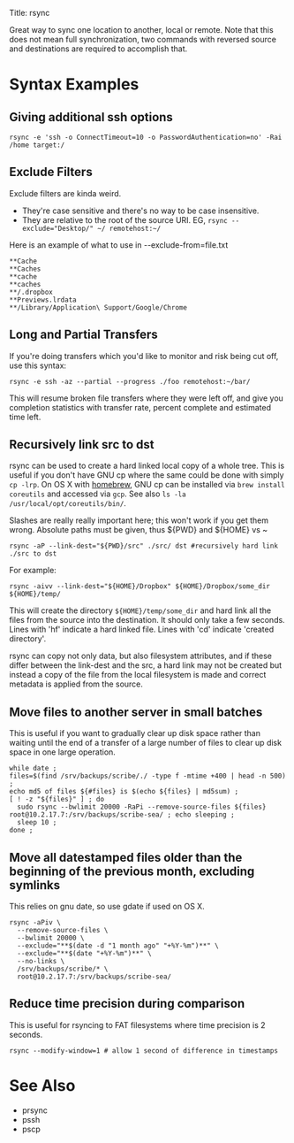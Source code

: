 Title: rsync

Great way to sync one location to another, local or remote.  Note that this does not mean full synchronization, two commands with reversed source and destinations are required to accomplish that.

# Syntax Examples
## Giving additional ssh options

```
rsync -e 'ssh -o ConnectTimeout=10 -o PasswordAuthentication=no' -Rai /home target:/
```

## Exclude Filters
Exclude filters are kinda weird.
- They're case sensitive and there's no way to be case insensitive.
- They are relative to the root of the source URI. EG, `rsync --exclude="Desktop/" ~/ remotehost:~/`

Here is an example of what to use in --exclude-from=file.txt

```
**Cache
**Caches
**cache
**caches
**/.dropbox
**Previews.lrdata
**/Library/Application\ Support/Google/Chrome
```

## Long and Partial Transfers
If you're doing transfers which you'd like to monitor and risk being cut off, use this syntax:

`rsync -e ssh -az --partial --progress ./foo remotehost:~/bar/`

This will resume broken file transfers where they were left off, and give you completion statistics with transfer rate, percent complete and estimated time left.

## Recursively link src to dst
rsync can be used to create a hard linked local copy of a whole tree. This is useful if you don't have GNU cp where the same could be done with simply `cp -lrp`. On OS X with [homebrew](http://brew.sh), GNU cp can be installed via `brew install coreutils` and accessed via `gcp`. See also `ls -la /usr/local/opt/coreutils/bin/`.

Slashes are really really important here; this won't work if you get them wrong. Absolute paths must be given, thus ${PWD} and ${HOME} vs ~

```
rsync -aP --link-dest="${PWD}/src" ./src/ dst #recursively hard link ./src to dst
```

For example:

```
rsync -aivv --link-dest="${HOME}/Dropbox" ${HOME}/Dropbox/some_dir ${HOME}/temp/
```

This will create the directory `${HOME}/temp/some_dir` and hard link all the files from the source into the destination.  It should only take a few seconds.  Lines with 'hf' indicate a hard linked file.  Lines with 'cd' indicate 'created directory'.

rsync can copy not only data, but also filesystem attributes, and if these differ between the link-dest and the src, a hard link may not be created but instead a copy of the file from the local filesystem is made and correct metadata is applied from the source.

## Move files to another server in small batches
This is useful if you want to gradually clear up disk space rather than waiting until the end of a transfer of a large number of files to clear up disk space in one large operation.

```
while date ;
files=$(find /srv/backups/scribe/./ -type f -mtime +400 | head -n 500) ;
echo md5 of files ${#files} is $(echo ${files} | md5sum) ;
[ ! -z "${files}" ] ; do
  sudo rsync --bwlimit 20000 -RaPi --remove-source-files ${files} root@10.2.17.7:/srv/backups/scribe-sea/ ; echo sleeping ;
  sleep 10 ;
done ;
```

## Move all datestamped files older than the beginning of the previous month, excluding symlinks
This relies on gnu date, so use gdate if used on OS X.

```
rsync -aPiv \
  --remove-source-files \
  --bwlimit 20000 \
  --exclude="**$(date -d "1 month ago" "+%Y-%m")**" \
  --exclude="**$(date "+%Y-%m")**" \
  --no-links \
  /srv/backups/scribe/* \
  root@10.2.17.7:/srv/backups/scribe-sea/
```

## Reduce time precision during comparison
This is useful for rsyncing to FAT filesystems where time precision is 2 seconds.

```
rsync --modify-window=1 # allow 1 second of difference in timestamps
```

# See Also
- prsync
- pssh
- pscp
